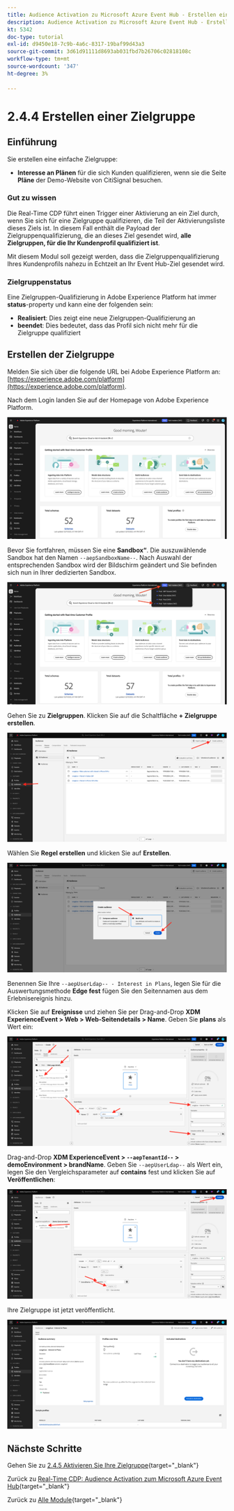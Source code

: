 ```yaml
---
title: Audience Activation zu Microsoft Azure Event Hub - Erstellen einer Zielgruppe
description: Audience Activation zu Microsoft Azure Event Hub - Erstellen einer Zielgruppe
kt: 5342
doc-type: tutorial
exl-id: d9450e18-7c9b-4a6c-8317-19baf99d43a3
source-git-commit: 3d61d91111d8693ab031fbd7b26706c02818108c
workflow-type: tm+mt
source-wordcount: '347'
ht-degree: 3%

---
```


# 2.4.4 Erstellen einer Zielgruppe

## Einführung

Sie erstellen eine einfache Zielgruppe:

- **Interesse an Plänen** für die sich Kunden qualifizieren, wenn sie die Seite **Pläne** der Demo-Website von CitiSignal besuchen.

### Gut zu wissen

Die Real-Time CDP führt einen Trigger einer Aktivierung an ein Ziel durch, wenn Sie sich für eine Zielgruppe qualifizieren, die Teil der Aktivierungsliste dieses Ziels ist. In diesem Fall enthält die Payload der Zielgruppenqualifizierung, die an dieses Ziel gesendet wird, **alle Zielgruppen, für die Ihr Kundenprofil qualifiziert ist**.

Mit diesem Modul soll gezeigt werden, dass die Zielgruppenqualifizierung Ihres Kundenprofils nahezu in Echtzeit an Ihr Event Hub-Ziel gesendet wird.

### Zielgruppenstatus

Eine Zielgruppen-Qualifizierung in Adobe Experience Platform hat immer **status**-property und kann eine der folgenden sein:

- **Realisiert**: Dies zeigt eine neue Zielgruppen-Qualifizierung an
- **beendet**: Dies bedeutet, dass das Profil sich nicht mehr für die Zielgruppe qualifiziert

## Erstellen der Zielgruppe

Melden Sie sich über die folgende URL bei Adobe Experience Platform an: [https://experience.adobe.com/platform](https://experience.adobe.com/platform).

Nach dem Login landen Sie auf der Homepage von Adobe Experience Platform.

![Datenaufnahme](./../../../../modules/delivery-activation/datacollection/dc1.2/images/home.png)

Bevor Sie fortfahren, müssen Sie eine **Sandbox“**. Die auszuwählende Sandbox hat den Namen ``--aepSandboxName--``. Nach Auswahl der entsprechenden Sandbox wird der Bildschirm geändert und Sie befinden sich nun in Ihrer dedizierten Sandbox.

![Datenaufnahme](./../../../../modules/delivery-activation/datacollection/dc1.2/images/sb1.png)

Gehen Sie zu **Zielgruppen**. Klicken Sie auf die Schaltfläche **+ Zielgruppe erstellen**.

![Datenaufnahme](./images/seg.png)

Wählen Sie **Regel erstellen** und klicken Sie auf **Erstellen**.

![Datenaufnahme](./images/seg1.png)

Benennen Sie Ihre `--aepUserLdap-- - Interest in Plans`, legen Sie für die Auswertungsmethode **Edge fest** fügen Sie den Seitennamen aus dem Erlebnisereignis hinzu.

Klicken Sie auf **Ereignisse** und ziehen Sie per Drag-and-Drop **XDM ExperienceEvent > Web > Web-Seitendetails > Name**. Geben Sie **plans** als Wert ein:

![4-05-create-ee-2.png](./images/405createee2.png)

Drag-and-Drop **XDM ExperienceEvent > `--aepTenantId--` > demoEnvironment > brandName**. Geben Sie `--aepUserLdap--` als Wert ein, legen Sie den Vergleichsparameter auf **contains** fest und klicken Sie auf **Veröffentlichen**:

![4-05-create-ee-2-brand.png](./images/405createee2brand.png)

Ihre Zielgruppe ist jetzt veröffentlicht.

![4-05-create-ee-2-brand.png](./images/405createee2brand1.png)

## Nächste Schritte

Gehen Sie zu [2.4.5 Aktivieren Sie Ihre Zielgruppe](./ex5.md){target="_blank"}

Zurück zu [Real-Time CDP: Audience Activation zum Microsoft Azure Event Hub](./segment-activation-microsoft-azure-eventhub.md){target="_blank"}

Zurück zu [Alle Module](./../../../../overview.md){target="_blank"}
